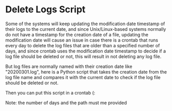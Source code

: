 # Delete Logs Script
Some of the systems will keep updating the modification date timestamp of their logs to the current date, and since Unix/Linux-based systems normally do not have a timestamp for the creation date of a file, updating the modification date will cause an issue in case there is a crontab that runs every day to delete the log files that are older than a specified number of days, and since crontab uses the modification date timestamp to decide if a log file should be deleted or not, this will result in not deleting any log file.

But log files are normally named with their creation date like "20200301.log", here is a Python script that takes the creation date from the log file name and compares it with the current date to check if the log file should be deleted or not.

Then you can put this script in a crontab (:

Note: the number of days and the path must me provided
